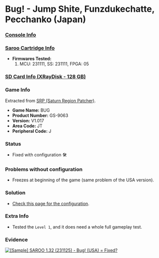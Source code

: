 # Bug! - Jump Shite, Funzdukechatte, Pecchanko (Japan)

### [Console Info](../../../../Info/Consoles/VA13/README.md)

### [Saroo Cartridge Info](../../../../Info/Cartridges/RetroGameParadiseStore/1.32F/README.md)

- <b>Firmwares Tested:</b>
  1. MCU: 231111, SS: 231111, FPGA: 05

### [SD Card Info (XRayDisk - 128 GB)](../../../../Info/SdCards/XRayDisk/128GB/README.md)

### Game Info

Extracted from [SRP (Saturn Region Patcher)](https://segaxtreme.net/resources/saturn-region-patcher.81/download).

- <b>Game Name:</b> BUG
- <b>Product Number:</b> GS-9063
- <b>Version:</b> V1.017
- <b>Area Code:</b> JT
- <b>Peripheral Code:</b> J

### Status

- Fixed with configuration :hammer_and_wrench:

### Problems without configuration

- Freezes at beginning of the game (same problem of the USA version).

### Solution

- [Check this page for the configuration](https://github.com/williamdsw/saroo-configuration-list/blob/master/J/GS-9063/README.md).

### Extra Info

- Tested the `Level 1`, and it does need a whole full gameplay test.

### Evidence

[![[Sample] SAROO 1.32 (231125) - Bug! (USA) = Fixed?](https://img.youtube.com/vi/P4SlEjedq0Q/0.jpg)](https://www.youtube.com/watch?v=P4SlEjedq0Q)
